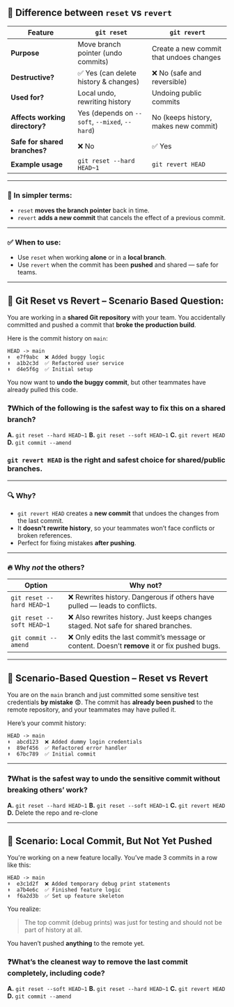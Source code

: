 ## 🔄 Difference between `reset` vs `revert`

| Feature                        | `git reset`                                    | `git revert`                            |
| ------------------------------ | ---------------------------------------------- | --------------------------------------- |
| **Purpose**                    | Move branch pointer (undo commits)             | Create a new commit that undoes changes |
| **Destructive?**               | ✅ Yes (can delete history & changes)           | ❌ No (safe and reversible)              |
| **Used for?**                  | Local undo, rewriting history                  | Undoing public commits                  |
| **Affects working directory?** | Yes (depends on `--soft`, `--mixed`, `--hard`) | No (keeps history, makes new commit)    |
| **Safe for shared branches?**  | ❌ No                                           | ✅ Yes                                   |
| **Example usage**              | `git reset --hard HEAD~1`                      | `git revert HEAD`                       |

---

### 🔁 In simpler terms:

* `reset` **moves the branch pointer** back in time.
* `revert` **adds a new commit** that cancels the effect of a previous commit.

---

### ✅ When to use:

* Use `reset` when working **alone** or in a **local branch**.
* Use `revert` when the commit has been **pushed** and shared — safe for teams.

---

## 🧠 Git Reset vs Revert – Scenario Based Question:

You are working in a **shared Git repository** with your team.
You accidentally committed and pushed a commit that **broke the production build**.

Here is the commit history on `main`:

```
HEAD -> main
⬆️  e7f9abc  ❌ Added buggy logic
⬆️  a1b2c3d  ✅ Refactored user service
⬆️  d4e5f6g  ✅ Initial setup
```

You now want to **undo the buggy commit**, but other teammates have already pulled this code.

### ❓Which of the following is the **safest** way to fix this on a shared branch?

**A.** `git reset --hard HEAD~1`
**B.** `git reset --soft HEAD~1`
**C.** `git revert HEAD`
**D.** `git commit --amend`

### `git revert HEAD` is **the right and safest choice** for shared/public branches.

---

### 🔍 Why?

* `git revert HEAD` creates a **new commit** that undoes the changes from the last commit.
* It **doesn't rewrite history**, so your teammates won’t face conflicts or broken references.
* Perfect for fixing mistakes **after pushing**.

---

### 🔥 Why *not* the others?

| Option                    | Why not?                                                                                     |
| ------------------------- | -------------------------------------------------------------------------------------------- |
| `git reset --hard HEAD~1` | ❌ Rewrites history. Dangerous if others have pulled — leads to conflicts.                    |
| `git reset --soft HEAD~1` | ❌ Also rewrites history. Just keeps changes staged. Not safe for shared branches.            |
| `git commit --amend`      | ❌ Only edits the last commit’s message or content. Doesn’t **remove** it or fix pushed bugs. |

---

## 🧠 Scenario-Based Question – Reset vs Revert

You are on the `main` branch and just committed some sensitive test credentials **by mistake** 😨.
The commit has **already been pushed** to the remote repository, and your teammates may have pulled it.

Here’s your commit history:

```
HEAD -> main
⬆️  abcd123  ❌ Added dummy login credentials
⬆️  89ef456  ✅ Refactored error handler
⬆️  67bc789  ✅ Initial commit
```

---

### ❓What is the **safest** way to undo the sensitive commit **without breaking others’ work**?

**A.** `git reset --hard HEAD~1`
**B.** `git reset --soft HEAD~1`
**C.** `git revert HEAD`
**D.** Delete the repo and re-clone

---

## 🧠 Scenario: Local Commit, But Not Yet Pushed

You're working on a new feature locally. You’ve made 3 commits in a row like this:

```
HEAD -> main
⬆️  e3c1d2f  ❌ Added temporary debug print statements
⬆️  a7b4e6c  ✅ Finished feature logic
⬆️  f6a2d3b  ✅ Set up feature skeleton
```

You realize:

> The top commit (debug prints) was just for testing and should not be part of history at all.

You haven’t pushed **anything** to the remote yet.

### ❓What’s the cleanest way to remove the last commit **completely**, including code?

**A.** `git reset --soft HEAD~1`
**B.** `git reset --hard HEAD~1`
**C.** `git revert HEAD`
**D.** `git commit --amend`

